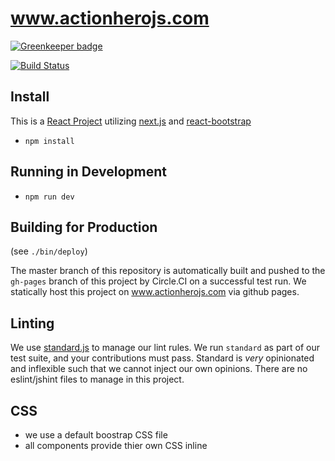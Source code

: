 # www.actionherojs.com

[![Greenkeeper badge](https://badges.greenkeeper.io/actionhero/www.actionherojs.com.svg)](https://greenkeeper.io/)

[![Build Status](https://circleci.com/gh/actionhero/www.actionherojs.com.png)](https://circleci.com/gh/actionhero/www.actionherojs.com)

## Install
This is a [React Project](https://facebook.github.io/react/) utilizing [next.js](https://github.com/zeit/next.js/) and [react-bootstrap](https://react-bootstrap.github.io/)

- `npm install`

## Running in Development
- `npm run dev`

## Building for Production

(see `./bin/deploy`)

The master branch of this repository is automatically built and pushed to the `gh-pages` branch of this project by Circle.CI on a successful test run.  We statically host this project on www.actionherojs.com via github pages.  

## Linting

We use [standard.js](https://standardjs.com) to manage our lint rules.  We run `standard` as part of our test suite, and your contributions must pass.  Standard is *very* opinionated and inflexible such that we cannot inject our own opinions.  There are no eslint/jshint files to manage in this project.  

## CSS
- we use a default boostrap CSS file
- all components provide thier own CSS inline


